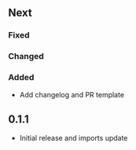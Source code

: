 ## Next

### Fixed

### Changed

### Added

* Add changelog and PR template

## 0.1.1

* Initial release and imports update